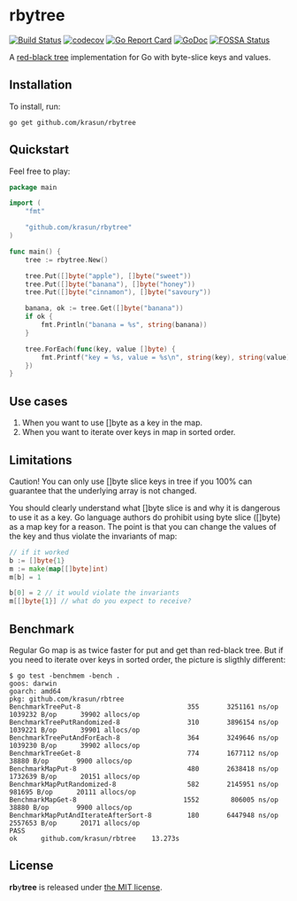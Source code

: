 # **rb**y**tree**

[![Build Status](https://travis-ci.com/krasun/rbytree.svg?branch=main)](https://travis-ci.com/krasun/rbytree)
[![codecov](https://codecov.io/gh/krasun/rbytree/branch/main/graph/badge.svg?token=8NU6LR4FQD)](https://codecov.io/gh/krasun/rbytree)
[![Go Report Card](https://goreportcard.com/badge/github.com/krasun/rbytree)](https://goreportcard.com/report/github.com/krasun/rbytree)
[![GoDoc](https://godoc.org/https://godoc.org/github.com/krasun/rbytree?status.svg)](https://godoc.org/github.com/krasun/rbytree)
[![FOSSA Status](https://app.fossa.com/api/projects/git%2Bgithub.com%2Fkrasun%2Frbytree.svg?type=shield)](https://app.fossa.com/projects/git%2Bgithub.com%2Fkrasun%2Frbytree?ref=badge_shield)

A [red-black tree](https://en.wikipedia.org/wiki/Red%E2%80%93black_tree) implementation for Go with byte-slice keys and values. 

## Installation 

To install, run:
```
go get github.com/krasun/rbytree
```

## Quickstart

Feel free to play: 

```go
package main

import (
	"fmt"

	"github.com/krasun/rbytree"
)

func main() {
	tree := rbytree.New()

	tree.Put([]byte("apple"), []byte("sweet"))
	tree.Put([]byte("banana"), []byte("honey"))
	tree.Put([]byte("cinnamon"), []byte("savoury"))

	banana, ok := tree.Get([]byte("banana"))
	if ok {
		fmt.Println("banana = %s", string(banana))
	}

	tree.ForEach(func(key, value []byte) {
		fmt.Printf("key = %s, value = %s\n", string(key), string(value))
	})
}
```

## Use cases 

1. When you want to use []byte as a key in the map. 
2. When you want to iterate over keys in map in sorted order.

## Limitations 

Caution! You can only use []byte slice keys in tree if you 100% can guarantee that the underlying array is not changed.

You should clearly understand what []byte slice is and why it is dangerous to use it as a key. Go language authors do prohibit using byte slice ([]byte) as a map key for a reason. The point is that you can change the values of the key and thus violate the invariants of map: 

```go
// if it worked 
b := []byte{1}
m := make(map[[]byte]int)
m[b] = 1

b[0] = 2 // it would violate the invariants 
m[[]byte{1}] // what do you expect to receive?
```

## Benchmark

Regular Go map is as twice faster for put and get than red-black tree. But if you 
need to iterate over keys in sorted order, the picture is sligthly different: 

```
$ go test -benchmem -bench .
goos: darwin
goarch: amd64
pkg: github.com/krasun/rbtree
BenchmarkTreePut-8                     	     355	   3251161 ns/op	 1039232 B/op	   39902 allocs/op
BenchmarkTreePutRandomized-8           	     310	   3896154 ns/op	 1039221 B/op	   39901 allocs/op
BenchmarkTreePutAndForEach-8           	     364	   3249646 ns/op	 1039230 B/op	   39902 allocs/op
BenchmarkTreeGet-8                     	     774	   1677112 ns/op	   38880 B/op	    9900 allocs/op
BenchmarkMapPut-8                      	     480	   2638418 ns/op	 1732639 B/op	   20151 allocs/op
BenchmarkMapPutRandomized-8            	     582	   2145951 ns/op	  981695 B/op	   20111 allocs/op
BenchmarkMapGet-8                      	    1552	    806005 ns/op	   38880 B/op	    9900 allocs/op
BenchmarkMapPutAndIterateAfterSort-8   	     180	   6447948 ns/op	 2557653 B/op	   20171 allocs/op
PASS
ok  	github.com/krasun/rbtree	13.273s
```

## License 

**rb**y**tree** is released under [the MIT license](LICENSE).